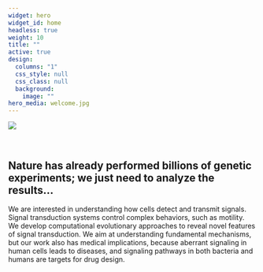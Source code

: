 ```yaml
---
widget: hero
widget_id: home
headless: true
weight: 10
title: ""
active: true
design:
  columns: "1"
  css_style: null
  css_class: null
  background:
    image: ""
hero_media: welcome.jpg
---
```

![](welcome.jpg)

<br>

## **Nature has already performed billions of genetic experiments; we just need to analyze the results…**

We are interested in understanding how cells detect and transmit signals. Signal transduction systems control complex behaviors, such as motility. We develop computational evolutionary approaches to reveal novel features of signal transduction. We aim at understanding fundamental mechanisms, but our work also has medical implications, because aberrant signaling in human cells leads to diseases, and signaling pathways in both bacteria and humans are targets for drug design.